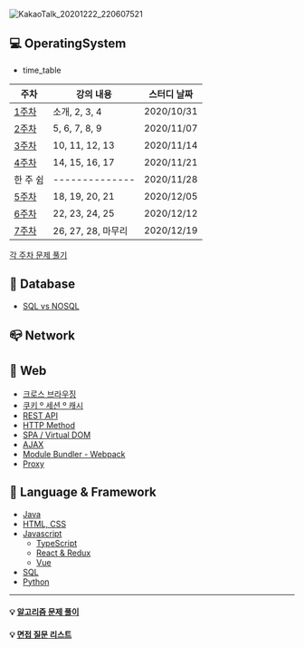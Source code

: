 ![KakaoTalk_20201222_220607521](https://user-images.githubusercontent.com/23302973/102891714-0b4e3e80-44a2-11eb-8f20-bf4e2cf0b961.jpg)

## :computer: OperatingSystem

- time_table

| 주차                                                                             | 강의 내용          | 스터디 날짜 |
| -------------------------------------------------------------------------------- | ------------------ | ----------- |
| [1주차](https://github.com/chaticker/Tech_Room/tree/main/OS/1%EC%A3%BC%EC%B0%A8) | 소개, 2, 3, 4      | 2020/10/31  |
| [2주차](https://github.com/chaticker/Tech_Room/tree/main/OS/2%EC%A3%BC%EC%B0%A8) | 5, 6, 7, 8, 9      | 2020/11/07  |
| [3주차](https://github.com/chaticker/Tech_Room/tree/main/OS/3%EC%A3%BC%EC%B0%A8) | 10, 11, 12, 13     | 2020/11/14  |
| [4주차](https://github.com/chaticker/Tech_Room/tree/main/OS/4%EC%A3%BC%EC%B0%A8) | 14, 15, 16, 17     | 2020/11/21  |
| 한 주 쉼                                                                         | --------------     | 2020/11/28  |
| [5주차](https://github.com/chaticker/Tech_Room/tree/main/OS/5%EC%A3%BC%EC%B0%A8) | 18, 19, 20, 21     | 2020/12/05  |
| [6주차](https://github.com/chaticker/Tech_Room/tree/main/OS/6%EC%A3%BC%EC%B0%A8) | 22, 23, 24, 25     | 2020/12/12  |
| [7주차](https://github.com/chaticker/Tech_Room/tree/main/OS/7%EC%A3%BC%EC%B0%A8) | 26, 27, 28, 마무리 | 2020/12/19  |

[각 주차 문제 풀기](https://www.notion.so/OS-b6fa540d38514b90b8b854ecf856f625)

## :floppy_disk: Database

- [SQL vs NOSQL](https://github.com/chaticker/Tech_Room/blob/main/DB/SQL%20vs%20NoSQL.md)

## :mailbox_closed: Network

## :postbox: Web

- [크로스 브라우징](https://github.com/chaticker/Tech_Room/blob/main/Web/%ED%81%AC%EB%A1%9C%EC%8A%A4%20%EB%B8%8C%EB%9D%BC%EC%9A%B0%EC%A7%95.md)
- [쿠키 º 세션 º 캐시](https://github.com/chaticker/Tech_Room/blob/main/Web/%EC%BF%A0%ED%82%A4%20%C2%BA%20%EC%84%B8%EC%85%98%20%C2%BA%20%EC%BA%90%EC%8B%9C.md)
- [REST API]()
- [HTTP Method]()
- [SPA / Virtual DOM](https://www.notion.so/SPA-Vue-e5570c996eb84a6fb9920c12f9a6f752)
- [AJAX](https://www.notion.so/AJAX-b16a9819d6764e63906992e79f469956)
- [Module Bundler - Webpack](https://www.notion.so/Module-Bundler-Webpack-80de94c6745b421d80cc6c5129304ee3)
- [Proxy](https://www.notion.so/Proxy-9abdf9cddafd486e9bc90df30b35cfdc)

## :key: Language & Framework

- [Java](https://github.com/chaticker/Tech_Room/tree/main/Language/Java)
- [HTML, CSS](https://github.com/chaticker/Tech_Room/tree/main/Language/HTML%2CCSS)
- [Javascript](https://github.com/chaticker/Tech_Room/tree/main/Language/Javascript)
  - [TypeScript](https://www.notion.so/TypeScript-b7538da3126346418681fd99d81c3ff9)
  - [React & Redux](https://www.notion.so/React-c4e69a52cccb44aa944c6d37f857da21)
  - [Vue](https://www.notion.so/Vue-js-045e9afe4f1647e28005cae9b5f5ac95)
- [SQL](https://github.com/chaticker/Tech_Room/tree/main/Language/SQL)
- [Python](https://www.notion.so/8f5bee78050f45cd85a37fdaf2979ad6)

---

#### :bulb: [알고리즘 문제 풀이](https://github.com/youseonHwang/algorithm_study)

#### :bulb: [면접 질문 리스트](https://github.com/chaticker/cs_interview)
